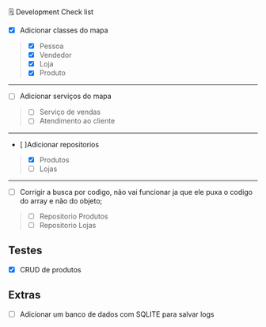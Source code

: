 🗒️ Development Check list
- [x] Adicionar classes do mapa 
> - [x] Pessoa
> - [x] Vendedor
> - [x] Loja
> - [x] Produto 
---
- [ ] Adicionar serviços do mapa
> - [ ] Serviço de vendas
> - [ ] Atendimento ao cliente
---
- [ ]Adicionar repositorios
> - [X] Produtos
> - [ ] Lojas
---
- [ ] Corrigir a busca por codigo, não vai funcionar ja que ele puxa o codigo do array e não do objeto; 
> - [ ] Repositorio Produtos
> - [ ] Repositorio Lojas


## Testes 
- [x] CRUD de produtos 


## Extras 
- [ ] Adicionar um banco de dados com SQLITE para salvar logs